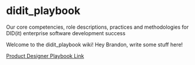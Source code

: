 # didit_playbook
Our core competencies, role descriptions, practices and methodologies for DID(it) enterprise software development success

Welcome to the didit_playbook wiki!  Hey Brandon, write some stuff here!

[Product Designer Playbook Link](https://git.uscis.dhs.gov/USCIS/didit_playbook/wiki/Product-Designers-Playbook)
